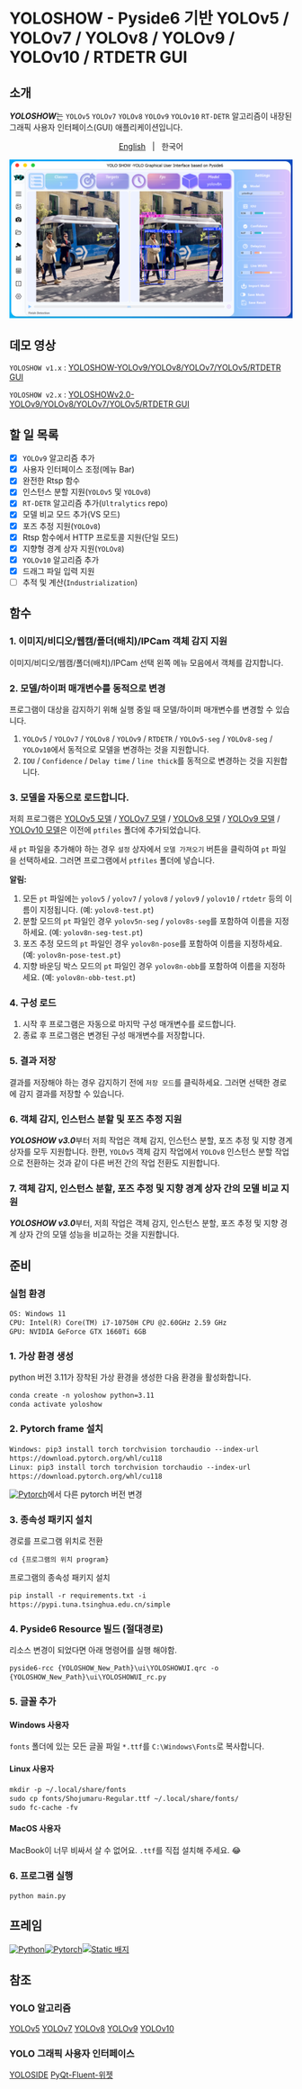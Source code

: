 # YOLOSHOW - Pyside6 기반 YOLOv5 / YOLOv7 / YOLOv8 / YOLOv9 / YOLOv10 / RTDETR GUI

## 소개

***YOLOSHOW***는 `YOLOv5` `YOLOv7` `YOLOv8` `YOLOv9` `YOLOv10` `RT-DETR` 알고리즘이 내장된 그래픽 사용자 인터페이스(GUI) 애플리케이션입니다.

<p align="center"> 
  <a href="https://github.com/songminkyu/YOLOSHOW_New/blob/main/README.md"> English</a> &nbsp; | &nbsp; 한국어</a>
 </p>

![](UI.png)

## 데모 영상

`YOLOSHOW v1.x` : [YOLOSHOW-YOLOv9/YOLOv8/YOLOv7/YOLOv5/RTDETR GUI](https://www.bilibili.com/video/BV1BC411x7fW)

`YOLOSHOW v2.x` : [YOLOSHOWv2.0-YOLOv9/YOLOv8/YOLOv7/YOLOv5/RTDETR GUI](https://www.bilibili.com/video/BV1ZD421E7m3)

## 할 일 목록

- [x] `YOLOv9` 알고리즘 추가
- [x] 사용자 인터페이스 조정(메뉴 Bar)
- [x] 완전한 Rtsp 함수
- [x] 인스턴스 분할 지원(`YOLOv5` 및 `YOLOv8`)
- [x] `RT-DETR` 알고리즘 추가(`Ultralytics` repo)
- [x] 모델 비교 모드 추가(VS 모드)
- [x] 포즈 추정 지원(`YOLOv8`)
- [x] Rtsp 함수에서 HTTP 프로토콜 지원(단일 모드)
- [x] 지향형 경계 상자 지원(`YOLOv8`)
- [x] `YOLOv10` 알고리즘 추가
- [x] 드래그 파일 입력 지원
- [ ] 추적 및 계산(`Industrialization`)

## 함수

### 1. 이미지/비디오/웹캠/폴더(배치)/IPCam 객체 감지 지원

이미지/비디오/웹캠/폴더(배치)/IPCam 선택 왼쪽 메뉴 모음에서 객체를 감지합니다.

### 2. 모델/하이퍼 매개변수를 동적으로 변경

프로그램이 대상을 감지하기 위해 실행 중일 때 모델/하이퍼 매개변수를 변경할 수 있습니다.

1. `YOLOv5` / `YOLOv7` / `YOLOv8` / `YOLOv9` / `RTDETR` / `YOLOv5-seg` / `YOLOv8-seg` / `YOLOv10`에서 동적으로 모델을 변경하는 것을 지원합니다.
2. `IOU` / `Confidence` / `Delay time` / `line thick`를 동적으로 변경하는 것을 지원합니다.

### 3. 모델을 자동으로 로드합니다.

저희 프로그램은 [YOLOv5 모델](https://github.com/ultralytics/yolov5/releases) / [YOLOv7 모델](https://github.com/WongKinYiu/yolov7/releases/) / [YOLOv8 모델](https://github.com/ultralytics/assets/releases/) / [YOLOv9 모델](https://github.com/WongKinYiu/yolov9/releases/) / [YOLOv10 모델](https://github.com/THU-MIG/yolov10/releases/)은 이전에 `ptfiles` 폴더에 추가되었습니다.

새 `pt` 파일을 추가해야 하는 경우 `설정` 상자에서 `모델 가져오기` 버튼을 클릭하여 `pt` 파일을 선택하세요. 그러면 프로그램에서 `ptfiles` 폴더에 넣습니다.

**알림:**

1. 모든 `pt` 파일에는 `yolov5` / `yolov7` / `yolov8` / `yolov9` / `yolov10` / `rtdetr` 등의 이름이 지정됩니다. (예: `yolov8-test.pt`)
2. 분할 모드의 `pt` 파일인 경우 `yolov5n-seg` / `yolov8s-seg`를 포함하여 이름을 지정하세요. (예: `yolov8n-seg-test.pt`)
3. 포즈 추정 모드의 `pt` 파일인 경우 `yolov8n-pose`를 포함하여 이름을 지정하세요. (예: `yolov8n-pose-test.pt`)
4. 지향 바운딩 박스 모드의 `pt` 파일인 경우 `yolov8n-obb`를 포함하여 이름을 지정하세요. (예: `yolov8n-obb-test.pt`)

### 4. 구성 로드

1. 시작 후 프로그램은 자동으로 마지막 구성 매개변수를 로드합니다.
2. 종료 후 프로그램은 변경된 구성 매개변수를 저장합니다.

### 5. 결과 저장

결과를 저장해야 하는 경우 감지하기 전에 `저장 모드`를 클릭하세요. 그러면 선택한 경로에 감지 결과를 저장할 수 있습니다.

### 6. 객체 감지, 인스턴스 분할 및 포즈 추정 지원

***YOLOSHOW v3.0***부터 저희 작업은 객체 감지, 인스턴스 분할, 포즈 추정 및 지향 경계 상자를 모두 지원합니다. 한편, `YOLOv5` 객체 감지 작업에서 `YOLOv8` 인스턴스 분할 작업으로 전환하는 것과 같이 다른 버전 간의 작업 전환도 지원합니다.

### 7. 객체 감지, 인스턴스 분할, 포즈 추정 및 지향 경계 상자 간의 모델 비교 지원

***YOLOSHOW v3.0***부터, 저희 작업은 객체 감지, 인스턴스 분할, 포즈 추정 및 지향 경계 상자 간의 모델 성능을 비교하는 것을 지원합니다.

## 준비

### 실험 환경

```셸
OS: Windows 11
CPU: Intel(R) Core(TM) i7-10750H CPU @2.60GHz 2.59 GHz
GPU: NVIDIA GeForce GTX 1660Ti 6GB
```

### 1. 가상 환경 생성

python 버전 3.11가 장착된 가상 환경을 생성한 다음 환경을 활성화합니다.

```shell
conda create -n yoloshow python=3.11
conda activate yoloshow
```

### 2. Pytorch frame 설치

```shell
Windows: pip3 install torch torchvision torchaudio --index-url https://download.pytorch.org/whl/cu118
Linux: pip3 install torch torchvision torchaudio --index-url https://download.pytorch.org/whl/cu118
```

[![Pytorch](https://img.shields.io/badge/PYtorch-test?style=flat&logo=pytorch&logoColor=white&color=orange)](https://pytorch.org/)에서 다른 pytorch 버전 변경

### 3. 종속성 패키지 설치

경로를 프로그램 위치로 전환

```shell
cd {프로그램의 위치 program}
```

프로그램의 종속성 패키지 설치

```shell
pip install -r requirements.txt -i https://pypi.tuna.tsinghua.edu.cn/simple
```
### 4. Pyside6 Resource 빌드 (절대경로)

리소스 변경이 되었다면 아래 명령어를 실행 해야함. 

```shell
pyside6-rcc {YOLOSHOW_New_Path}\ui\YOLOSHOWUI.qrc -o {YOLOSHOW_New_Path}\ui\YOLOSHOWUI_rc.py
```
### 5. 글꼴 추가

#### Windows 사용자

`fonts` 폴더에 있는 모든 글꼴 파일 `*.ttf`를 `C:\Windows\Fonts`로 복사합니다.

#### Linux 사용자

```shell
mkdir -p ~/.local/share/fonts
sudo cp fonts/Shojumaru-Regular.ttf ~/.local/share/fonts/
sudo fc-cache -fv
```

#### MacOS 사용자

MacBook이 너무 비싸서 살 수 없어요. `.ttf`를 직접 설치해 주세요. 😂

### 6. 프로그램 실행

```shell
python main.py
```

## 프레임

[![Python](https://img.shields.io/badge/python-3776ab?style=for-the-badge&logo=python&logoColor=ffd343)](https://www.python.org/)[![Pytorch](https://img.shields.io/badge/PYtorch-test?style=for-the-badge&logo=pytorch&logoColor=white&color=orange)](https://pytorch.org/)[![Static 배지](https://img.shields.io/badge/Pyside6-test?style=for-the-badge&logo=qt&logoColor=white)](https://doc.qt.io/qtforpython-6/PySide6/QtWidgets/index.html)

## 참조

### YOLO 알고리즘

[YOLOv5](https://github.com/ultralytics/yolov5) [YOLOv7](https://github.com/WongKinYiu/yolov7) [YOLOv8](https://github.com/ultralytics/ultralytics) [YOLOv9](https://github.com/WongKinYiu/yolov9) [YOLOv10](https://github.com/THU-MIG/yolov10)

### YOLO 그래픽 사용자 인터페이스

[YOLOSIDE](https://github.com/Jai-wei/YOLOv8-PySide6-GUI) [PyQt-Fluent-위젯](https://github.com/zhiyiYo/PyQt-Fluent-위젯)
